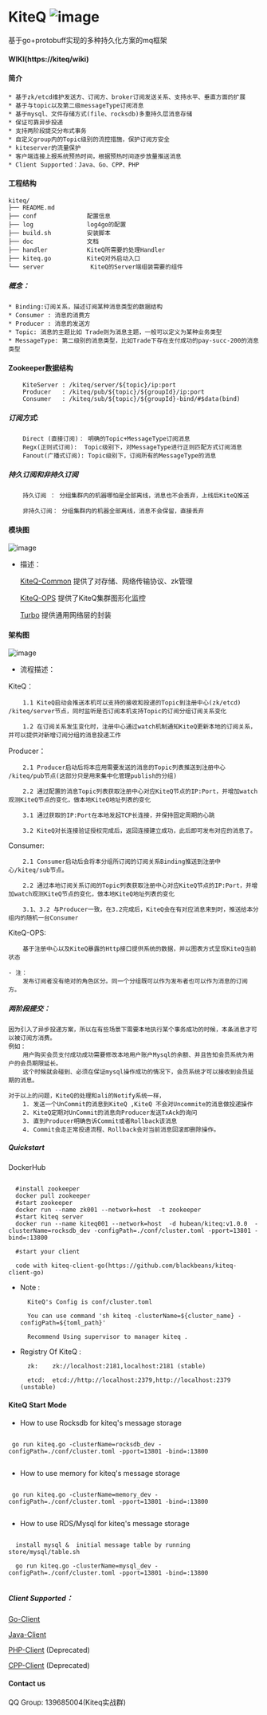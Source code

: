 KiteQ ![image](./doc/logo.jpg)
=======

基于go+protobuff实现的多种持久化方案的mq框架

#### WIKI(https://kiteq/wiki)

#### 简介
    * 基于zk/etcd维护发送方、订阅方、broker订阅发送关系、支持水平、垂直方面的扩展
    * 基于与topic以及第二级messageType订阅消息
    * 基于mysql、文件存储方式(file、rocksdb)多重持久层消息存储
    * 保证可靠异步投递
    * 支持两阶段提交分布式事务
    * 自定义group内的Topic级别的流控措施，保护订阅方安全
    * kiteserver的流量保护
    * 客户端连接上报系统预热时间，根据预热时间逐步放量推送消息
    * Client Supported：Java、Go、CPP、PHP

#### 工程结构
    kiteq/
    ├── README.md
    ├── conf              配置信息
    ├── log               log4go的配置
    ├── build.sh          安装脚本
    ├── doc               文档
    ├── handler           KiteQ所需要的处理Handler
    ├── kiteq.go          KiteQ对外启动入口        
    └── server             KiteQ的Server端组装需要的组件

##### 概念：
    
    * Binding:订阅关系，描述订阅某种消息类型的数据结构
    * Consumer : 消息的消费方
    * Producer : 消息的发送方
    * Topic: 消息的主题比如 Trade则为消息主题，一般可以定义为某种业务类型
    * MessageType: 第二级别的消息类型，比如Trade下存在支付成功的pay-succ-200的消息类型
    
#### Zookeeper数据结构

        KiteServer : /kiteq/server/${topic}/ip:port
        Producer   : /kiteq/pub/${topic}/${groupId}/ip:port
        Consumer   : /kiteq/sub/${topic}/${groupId}-bind/#$data(bind)

##### 订阅方式: 

        Direct (直接订阅)： 明确的Topic+MessageType订阅消息
        Regx(正则式订阅):  Topic级别下，对MessageType进行正则匹配方式订阅消息
        Fanout(广播式订阅): Topic级别下，订阅所有的MessageType的消息

##### 持久订阅和非持久订阅

        持久订阅 ： 分组集群内的机器哪怕是全部离线，消息也不会丢弃，上线后KiteQ推送

        非持久订阅： 分组集群内的机器全部离线，消息不会保留，直接丢弃

#### 模块图
  ![image](./doc/kiteq_dep.png)

  - 描述：

    [KiteQ-Common](https://github.com/blackbeans/kiteq-common)  提供了对存储、网络传输协议、zk管理

    [KiteQ-OPS](https://github.com/blackbeans/kiteq-ops) 提供了KiteQ集群图形化监控

    [Turbo](https://github.com/blackbeans/turbo) 提供通用网络层的封装

#### 架构图
  ![image](./doc/kiteq_arch.png)
  
  - 流程描述：
    
  KiteQ：
  
        1.1 KiteQ启动会推送本机可以支持的接收和投递的Topic到注册中心(zk/etcd) /kiteq/server节点，同时监听是否订阅本机支持Topic的订阅分组订阅关系变化
    
        1.2 在订阅关系发生变化时，注册中心通过watch机制通知KiteQ更新本地的订阅关系，并可以提供对新增订阅分组的消息投递工作
    
 Producer：
 
        2.1 Producer启动后将本应用需要发送的消息的Topic列表推送到注册中心 /kiteq/pub节点(这部分只是用来集中化管理publish的分组)
    
        2.2 通过配置的消息Topic列表获取注册中心对应KiteQ节点的IP:Port，并增加watch观测KiteQ节点的变化，做本地KiteQ地址列表的变化
    
        3.1 通过获取的IP:Port在本地发起TCP长连接，并保持固定周期的心跳
    
        3.2 KiteQ对长连接验证授权完成后，返回连接建立成功，此后即可发布对应的消息了。
    
 Consumer:
 
        2.1 Consumer启动后会将本分组所订阅的订阅关系Binding推送到注册中心/kiteq/sub节点。
    
        2.2 通过本地订阅关系订阅的Topic列表获取注册中心对应KiteQ节点的IP:Port，并增加watch观测KiteQ节点的变化，做本地KiteQ地址列表的变化
    
        3.1、3.2 与Producer一致，在3.2完成后，KiteQ会在有对应消息来到时，推送给本分组内的随机一台Consumer
   
 KiteQ-OPS:
    
        基于注册中心以及KiteQ暴露的Http接口提供系统的数据，并以图表方式呈现KiteQ当前状态
   
    - 注：
        发布订阅者没有绝对的角色区分。同一个分组既可以作为发布者也可以作为消息的订阅方。

#####  两阶段提交：

    因为引入了异步投递方案，所以在有些场景下需要本地执行某个事务成功的时候，本条消息才可以被订阅方消费。
    例如：
        用户购买会员支付成功成功需要修改本地用户账户Mysql的余额、并且告知会员系统为用户的会员期限延长。
        这个时候就会碰到、必须在保证mysql操作成功的情况下，会员系统才可以接收到会员延期的消息。
    
    对于以上的问题，KiteQ的处理和ali的Notify系统一样，
        1. 发送一个UnCommit的消息到KiteQ ,KiteQ 不会对Uncommite的消息做投递操作
        2. KiteQ定期对UnCommit的消息向Producer发送TxAck的询问
        3. 直到Producer明确告诉Commit或者Rollback该消息
        4. Commit会走正常投递流程、Rollback会对当前消息回滚即删除操作。

#####  Quickstart 

DockerHub

```shell
 
  #install zookeeper
  docker pull zookeeper 
  #start zookeeper
  docker run --name zk001 --network=host  -t zookeeper
  #start kiteq server
  docker run --name kiteq001 --network=host  -d hubean/kiteq:v1.0.0  -clusterName=rocksdb_dev -configPath=./conf/cluster.toml -pport=13801 -bind=:13800
  
  #start your client 
    
  code with kiteq-client-go(https://github.com/blackbeans/kiteq-client-go)
```


* Note :
    
        KiteQ's Config is conf/cluster.toml
            
        You can use command 'sh kiteq -clusterName=${cluster_name} -configPath=${toml_path}'
        
        Recommend Using supervisor to manager kiteq .
         
* Registry Of KiteQ :

        zk:    zk://localhost:2181,localhost:2181 (stable)

        etcd:  etcd://http://localhost:2379,http://localhost:2379 (unstable)

#### KiteQ Start Mode

- How to use Rocksdb for kiteq's message storage

```shell

 go run kiteq.go -clusterName=rocksdb_dev -configPath=./conf/cluster.toml -pport=13801 -bind=:13800
 
```

- How to use memory for kiteq's message storage

```shell

 go run kiteq.go -clusterName=memory_dev -configPath=./conf/cluster.toml -pport=13801 -bind=:13800
 
```

- How to use RDS/Mysql for kiteq's message storage

```shell
  
  install mysql &  initial message table by running  store/mysql/table.sh 
  
  go run kiteq.go -clusterName=mysql_dev -configPath=./conf/cluster.toml -pport=13801 -bind=:13800
 
```

##### Client Supported：

[Go-Client](https://github.com/blackbeans/kiteq-client-go)

[Java-Client](https://github.com/blackbeans/kiteq-client-java) 

[PHP-Client](https://github.com/blackbeans/kiteq-client-php) (Deprecated)

[CPP-Client](https://github.com/quguangjie/kiteq-client-cpp) (Deprecated)

#### Contact us

QQ Group: 139685004(Kiteq实战群)












